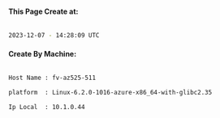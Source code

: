 
   
#### This Page Create at:

```bash

2023-12-07 - 14:28:09 UTC

```

#### Create By Machine:

```bash

Host Name : fv-az525-511

platform  : Linux-6.2.0-1016-azure-x86_64-with-glibc2.35

Ip Local  : 10.1.0.44

```

